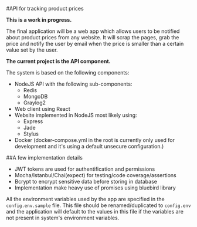 #API for tracking product prices

**This is a work in progress.**

The final application will be a web app which allows users to be notified about
product prices from any website.
It will scrap the pages, grab the price and notify the user by email when the
price is smaller than a certain value set by the user.

**The current project is the API component.**

The system is based on the following components:
- NodeJS API with the following sub-components:
  - Redis
  - MongoDB
  - Graylog2
- Web client using React
- Website implemented in NodeJS most likely using:
  - Express
  - Jade
  - Stylus
- Docker (docker-compose.yml in the root is currently only used for development and it's using a default unsecure configuration.)

##A few implementation details

- JWT tokens are used for authentification and permissions
- Mocha/Istanbul/Chai(expect) for testing/code coverage/assertions
- Bcrypt to encrypt sensitive data before storing in database
- Implementation make heavy use of promises using bluebird library

All the environment variables used by the app are specified in the `config.env.sample` file. This file should be renamed/duplicated to `config.env` and the application will default to the values in this file if the variables are not present in system's environment variables.
